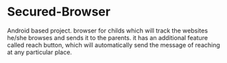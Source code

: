 # Secured-Browser
Android based project. browser for childs which will track the websites he/she browses and sends it to the parents. it has an additional feature called reach button, which will automatically send the message of reaching at any particular place.
